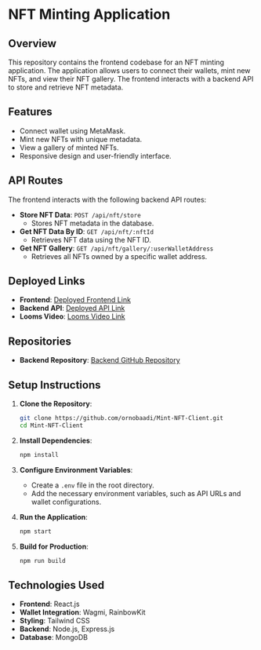 # NFT Minting Application

## Overview

This repository contains the frontend codebase for an NFT minting application. The application allows users to connect their wallets, mint new NFTs, and view their NFT gallery. The frontend interacts with a backend API to store and retrieve NFT metadata.

## Features

- Connect wallet using MetaMask.
- Mint new NFTs with unique metadata.
- View a gallery of minted NFTs.
- Responsive design and user-friendly interface.

## API Routes

The frontend interacts with the following backend API routes:

- **Store NFT Data**: `POST /api/nft/store`
  - Stores NFT metadata in the database.
- **Get NFT Data By ID**: `GET /api/nft/:nftId`
  - Retrieves NFT data using the NFT ID.
- **Get NFT Gallery**: `GET /api/nft/gallery/:userWalletAddress`
  - Retrieves all NFTs owned by a specific wallet address.

## Deployed Links

- **Frontend**: [Deployed Frontend Link](https://mint-nft-cytric.web.app/)
- **Backend API**: [Deployed API Link](https://mint-nft-server.vercel.app/)
- **Looms Video**: [Looms Video Link](https://drive.google.com/drive/folders/1467O39o5D0cypT6788cydCOPl6rFo7eR?usp=sharing)

## Repositories

- **Backend Repository**: [Backend GitHub Repository](https://github.com/ornobaadi/Mint-NFT-Server)

## Setup Instructions

1. **Clone the Repository**:
   ```bash
   git clone https://github.com/ornobaadi/Mint-NFT-Client.git
   cd Mint-NFT-Client
   ```

2. **Install Dependencies**:
   ```bash
   npm install
   ```

3. **Configure Environment Variables**:
   - Create a `.env` file in the root directory.
   - Add the necessary environment variables, such as API URLs and wallet configurations.

4. **Run the Application**:
   ```bash
   npm start
   ```

5. **Build for Production**:
   ```bash
   npm run build
   ```

## Technologies Used

- **Frontend**: React.js
- **Wallet Integration**: Wagmi, RainbowKit
- **Styling**: Tailwind CSS
- **Backend**: Node.js, Express.js
- **Database**: MongoDB
